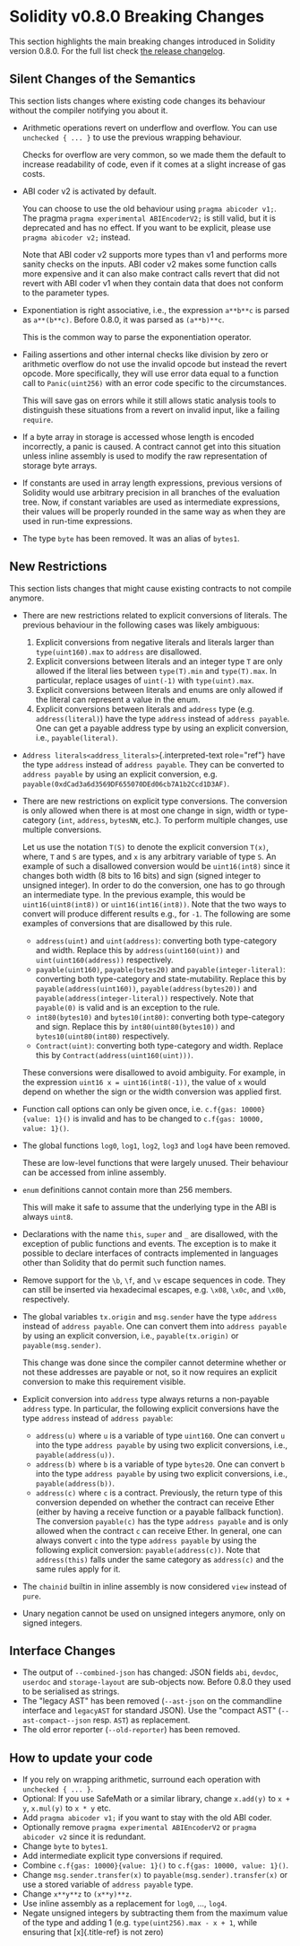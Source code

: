 # Solidity v0.8.0 Breaking Changes

This section highlights the main breaking changes introduced in Solidity
version 0.8.0. For the full list check [the release
changelog](https://github.com/ethereum/solidity/releases/tag/v0.8.0).

## Silent Changes of the Semantics

This section lists changes where existing code changes its behaviour
without the compiler notifying you about it.

-   Arithmetic operations revert on underflow and overflow. You can use
    `unchecked { ... }` to use the previous wrapping behaviour.

    Checks for overflow are very common, so we made them the default to
    increase readability of code, even if it comes at a slight increase
    of gas costs.

-   ABI coder v2 is activated by default.

    You can choose to use the old behaviour using `pragma abicoder v1;`.
    The pragma `pragma experimental ABIEncoderV2;` is still valid, but
    it is deprecated and has no effect. If you want to be explicit,
    please use `pragma abicoder v2;` instead.

    Note that ABI coder v2 supports more types than v1 and performs more
    sanity checks on the inputs. ABI coder v2 makes some function calls
    more expensive and it can also make contract calls revert that did
    not revert with ABI coder v1 when they contain data that does not
    conform to the parameter types.

-   Exponentiation is right associative, i.e., the expression `a**b**c`
    is parsed as `a**(b**c)`. Before 0.8.0, it was parsed as
    `(a**b)**c`.

    This is the common way to parse the exponentiation operator.

-   Failing assertions and other internal checks like division by zero
    or arithmetic overflow do not use the invalid opcode but instead the
    revert opcode. More specifically, they will use error data equal to
    a function call to `Panic(uint256)` with an error code specific to
    the circumstances.

    This will save gas on errors while it still allows static analysis
    tools to distinguish these situations from a revert on invalid
    input, like a failing `require`.

-   If a byte array in storage is accessed whose length is encoded
    incorrectly, a panic is caused. A contract cannot get into this
    situation unless inline assembly is used to modify the raw
    representation of storage byte arrays.

-   If constants are used in array length expressions, previous versions
    of Solidity would use arbitrary precision in all branches of the
    evaluation tree. Now, if constant variables are used as intermediate
    expressions, their values will be properly rounded in the same way
    as when they are used in run-time expressions.

-   The type `byte` has been removed. It was an alias of `bytes1`.

## New Restrictions

This section lists changes that might cause existing contracts to not
compile anymore.

-   There are new restrictions related to explicit conversions of
    literals. The previous behaviour in the following cases was likely
    ambiguous:

    1.  Explicit conversions from negative literals and literals larger
        than `type(uint160).max` to `address` are disallowed.
    2.  Explicit conversions between literals and an integer type `T`
        are only allowed if the literal lies between `type(T).min` and
        `type(T).max`. In particular, replace usages of `uint(-1)` with
        `type(uint).max`.
    3.  Explicit conversions between literals and enums are only allowed
        if the literal can represent a value in the enum.
    4.  Explicit conversions between literals and `address` type (e.g.
        `address(literal)`) have the type `address` instead of
        `address payable`. One can get a payable address type by using
        an explicit conversion, i.e., `payable(literal)`.

-   `Address literals<address_literals>`{.interpreted-text role="ref"}
    have the type `address` instead of `address payable`. They can be
    converted to `address payable` by using an explicit conversion, e.g.
    `payable(0xdCad3a6d3569DF655070DEd06cb7A1b2Ccd1D3AF)`.

-   There are new restrictions on explicit type conversions. The
    conversion is only allowed when there is at most one change in sign,
    width or type-category (`int`, `address`, `bytesNN`, etc.). To
    perform multiple changes, use multiple conversions.

    Let us use the notation `T(S)` to denote the explicit conversion
    `T(x)`, where, `T` and `S` are types, and `x` is any arbitrary
    variable of type `S`. An example of such a disallowed conversion
    would be `uint16(int8)` since it changes both width (8 bits to 16
    bits) and sign (signed integer to unsigned integer). In order to do
    the conversion, one has to go through an intermediate type. In the
    previous example, this would be `uint16(uint8(int8))` or
    `uint16(int16(int8))`. Note that the two ways to convert will
    produce different results e.g., for `-1`. The following are some
    examples of conversions that are disallowed by this rule.

    -   `address(uint)` and `uint(address)`: converting both
        type-category and width. Replace this by
        `address(uint160(uint))` and `uint(uint160(address))`
        respectively.
    -   `payable(uint160)`, `payable(bytes20)` and
        `payable(integer-literal)`: converting both type-category and
        state-mutability. Replace this by `payable(address(uint160))`,
        `payable(address(bytes20))` and
        `payable(address(integer-literal))` respectively. Note that
        `payable(0)` is valid and is an exception to the rule.
    -   `int80(bytes10)` and `bytes10(int80)`: converting both
        type-category and sign. Replace this by `int80(uint80(bytes10))`
        and `bytes10(uint80(int80)` respectively.
    -   `Contract(uint)`: converting both type-category and width.
        Replace this by `Contract(address(uint160(uint)))`.

    These conversions were disallowed to avoid ambiguity. For example,
    in the expression `uint16 x = uint16(int8(-1))`, the value of `x`
    would depend on whether the sign or the width conversion was applied
    first.

-   Function call options can only be given once, i.e.
    `c.f{gas: 10000}{value: 1}()` is invalid and has to be changed to
    `c.f{gas: 10000, value: 1}()`.

-   The global functions `log0`, `log1`, `log2`, `log3` and `log4` have
    been removed.

    These are low-level functions that were largely unused. Their
    behaviour can be accessed from inline assembly.

-   `enum` definitions cannot contain more than 256 members.

    This will make it safe to assume that the underlying type in the ABI
    is always `uint8`.

-   Declarations with the name `this`, `super` and `_` are disallowed,
    with the exception of public functions and events. The exception is
    to make it possible to declare interfaces of contracts implemented
    in languages other than Solidity that do permit such function names.

-   Remove support for the `\b`, `\f`, and `\v` escape sequences in
    code. They can still be inserted via hexadecimal escapes, e.g.
    `\x08`, `\x0c`, and `\x0b`, respectively.

-   The global variables `tx.origin` and `msg.sender` have the type
    `address` instead of `address payable`. One can convert them into
    `address payable` by using an explicit conversion, i.e.,
    `payable(tx.origin)` or `payable(msg.sender)`.

    This change was done since the compiler cannot determine whether or
    not these addresses are payable or not, so it now requires an
    explicit conversion to make this requirement visible.

-   Explicit conversion into `address` type always returns a non-payable
    `address` type. In particular, the following explicit conversions
    have the type `address` instead of `address payable`:

    -   `address(u)` where `u` is a variable of type `uint160`. One can
        convert `u` into the type `address payable` by using two
        explicit conversions, i.e., `payable(address(u))`.
    -   `address(b)` where `b` is a variable of type `bytes20`. One can
        convert `b` into the type `address payable` by using two
        explicit conversions, i.e., `payable(address(b))`.
    -   `address(c)` where `c` is a contract. Previously, the return
        type of this conversion depended on whether the contract can
        receive Ether (either by having a receive function or a payable
        fallback function). The conversion `payable(c)` has the type
        `address payable` and is only allowed when the contract `c` can
        receive Ether. In general, one can always convert `c` into the
        type `address payable` by using the following explicit
        conversion: `payable(address(c))`. Note that `address(this)`
        falls under the same category as `address(c)` and the same rules
        apply for it.

-   The `chainid` builtin in inline assembly is now considered `view`
    instead of `pure`.

-   Unary negation cannot be used on unsigned integers anymore, only on
    signed integers.

## Interface Changes

-   The output of `--combined-json` has changed: JSON fields `abi`,
    `devdoc`, `userdoc` and `storage-layout` are sub-objects now. Before
    0.8.0 they used to be serialised as strings.
-   The \"legacy AST\" has been removed (`--ast-json` on the commandline
    interface and `legacyAST` for standard JSON). Use the \"compact
    AST\" (`--ast-compact--json` resp. `AST`) as replacement.
-   The old error reporter (`--old-reporter`) has been removed.

## How to update your code

-   If you rely on wrapping arithmetic, surround each operation with
    `unchecked { ... }`.
-   Optional: If you use SafeMath or a similar library, change
    `x.add(y)` to `x + y`, `x.mul(y)` to `x * y` etc.
-   Add `pragma abicoder v1;` if you want to stay with the old ABI
    coder.
-   Optionally remove `pragma experimental ABIEncoderV2` or
    `pragma abicoder v2` since it is redundant.
-   Change `byte` to `bytes1`.
-   Add intermediate explicit type conversions if required.
-   Combine `c.f{gas: 10000}{value: 1}()` to
    `c.f{gas: 10000, value: 1}()`.
-   Change `msg.sender.transfer(x)` to `payable(msg.sender).transfer(x)`
    or use a stored variable of `address payable` type.
-   Change `x**y**z` to `(x**y)**z`.
-   Use inline assembly as a replacement for `log0`, \..., `log4`.
-   Negate unsigned integers by subtracting them from the maximum value
    of the type and adding 1 (e.g. `type(uint256).max - x + 1`, while
    ensuring that [x]{.title-ref} is not zero)
